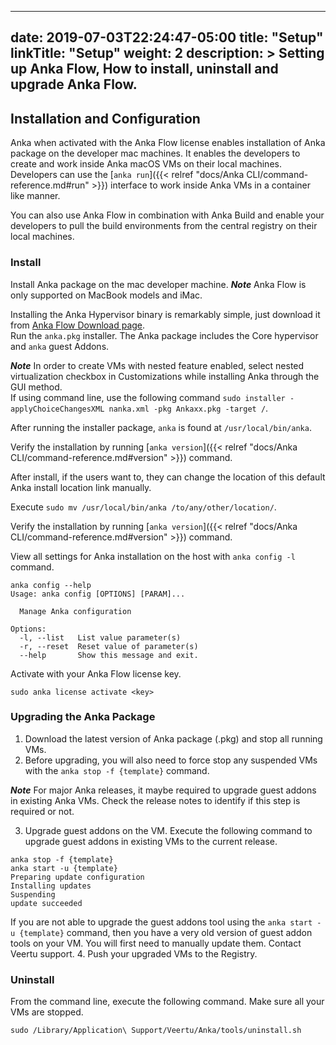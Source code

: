 
---
date: 2019-07-03T22:24:47-05:00
title: "Setup"
linkTitle: "Setup"
weight: 2
description: >
  Setting up Anka Flow, How to install, uninstall and upgrade Anka Flow.
---



## Installation and Configuration
Anka when activated with the Anka Flow license enables installation of Anka package on the developer mac machines. It enables the developers to create and work inside Anka macOS VMs on their local machines. Developers can use the [`anka run`]({{< relref "docs/Anka CLI/command-reference.md#run" >}}) interface to work inside Anka VMs in a container like manner.  

You can also use Anka Flow in combination with Anka Build and enable your developers to pull the build environments from the central registry on their local machines.

### Install

Install Anka package on the mac developer machine. ***Note*** Anka Flow is only supported on MacBook models and iMac.  

Installing the Anka Hypervisor binary is remarkably simple, just download it from [Anka Flow Download page](https://veertu.com/download-anka-run/).  
Run the `anka.pkg` installer. The Anka package includes the Core hypervisor and `anka` guest Addons.

***Note*** In order to create VMs with nested feature enabled, select nested virtualization checkbox in Customizations while installing Anka through the GUI method.  
If using command line, use the following command `sudo installer -applyChoiceChangesXML nanka.xml -pkg Ankaxx.pkg -target /`.

After running the installer package, `anka` is found at `/usr/local/bin/anka`.

Verify the installation by running [`anka version`]({{< relref "docs/Anka CLI/command-reference.md#version" >}}) command.

After install, if the users want to, they can change the location of this default Anka install location link manually.

Execute `sudo mv /usr/local/bin/anka /to/any/other/location/`.

Verify the installation by running [`anka version`]({{< relref "docs/Anka CLI/command-reference.md#version" >}}) command.

View all settings for Anka installation on the host with `anka config -l` command.

```
anka config --help
Usage: anka config [OPTIONS] [PARAM]...

  Manage Anka configuration

Options:
  -l, --list   List value parameter(s)
  -r, --reset  Reset value of parameter(s)
  --help       Show this message and exit.

```
Activate with your Anka Flow license key.  
```
sudo anka license activate <key>
```

### Upgrading the Anka Package
1. Download the latest version of Anka package (.pkg) and stop all running VMs.
2. Before upgrading, you will also need to force stop any suspended VMs with the `anka stop -f {template}` command.

***Note*** For major Anka releases, it maybe required to upgrade guest addons in existing Anka VMs. Check the release notes to identify if this step is required or not.

3. Upgrade guest addons on the VM. Execute the following command to upgrade guest addons in existing VMs to the current release.

```
anka stop -f {template}
anka start -u {template}
Preparing update configuration
Installing updates
Suspending
update succeeded
```
If you are not able to upgrade the guest addons tool using the `anka start -u {template}` command, then you have a very old version of guest addon tools on your VM. You will first need to manually update them. Contact Veertu support.
4. Push your upgraded VMs to the Registry.

### Uninstall
From the command line, execute the following command. Make sure all your VMs are stopped.

`sudo /Library/Application\ Support/Veertu/Anka/tools/uninstall.sh`

